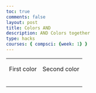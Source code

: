 ```yaml
---
toc: true
comments: false
layout: post
title: Colors AND
description: AND Colors together
type: hacks
courses: { compsci: {week: 1} }
---
```


<html lang="en">
<head>
  <link rel="stylesheet" href="css.css">
</head>
<body>

<style>
  .button {
    width: 10%;
    padding: 10px;
    box-sizing: border-box;
  }
</style>

<table>
  <tr>
    <td>
    <p>First color</p>
    </td>
    <td>
    <p>Second color</p>
    </td>
  </tr>
  
  <tr>
    <td>
      <!-- Creating buttons for the first cell -->
      <script>
        function buttonClicked(buttonNumber) {
          var button = document.getElementById("button" + buttonNumber);
          if (button.innerHTML === "0") {
            button.innerHTML = "1";
          } else {
            button.innerHTML = "0";
          }
        }
        for (var i = 1; i <= 8; i++) {
          var buttonNumber = i;
          document.write('<button id="button' + buttonNumber + '" class="button" onclick="buttonClicked(' + buttonNumber + ')">0</button>');
        }
      </script>
    </td> 
    <td>
      <!-- Creating buttons for the second cell -->
      <script>
        for (var i = 9; i <= 16; i++) {
          var buttonNumber = i;
          document.write('<button id="button' + buttonNumber + '" class="button" onclick="buttonClicked(' + buttonNumber + ')">0</button>');
        }
      </script>
    </td>
  </tr>

  <tr>
    <td>
      <!-- Creating buttons for the third cell -->
      <script>
        for (var i = 17; i <= 24; i++) {
          var buttonNumber = i;
          document.write('<button id="button' + buttonNumber + '" class="button" onclick="buttonClicked(' + buttonNumber + ')">0</button>');
        }
      </script>
    </td>
    <td>
      <!-- Creating buttons for the fourth cell -->
      <script>
        for (var i = 25; i <= 32; i++) {
          var buttonNumber = i;
          document.write('<button id="button' + buttonNumber + '" class="button" onclick="buttonClicked(' + buttonNumber + ')">0</button>');
        }
      </script>
    </td>
  </tr>

  <tr>
    <td>
      <!-- Creating buttons for the fifth cell -->
      <script>
        for (var i = 33; i <= 40; i++) {
          var buttonNumber = i;
          document.write('<button id="button' + buttonNumber + '" class="button" onclick="buttonClicked(' + buttonNumber + ')">0</button>');
        }
      </script>
    </td>
    <td>
      <!-- Creating buttons for the sixth cell -->
      <script>
        for (var i = 41; i <= 48; i++) {
          var buttonNumber = i;
          document.write('<button id="button' + buttonNumber + '" class="button" onclick="buttonClicked(' + buttonNumber + ')">0</button>');
        }
      </script>
    </td>
  </tr>
</table>
<script>
  function displayBinaryCombination(resultDiv) {
    var buttons = document.querySelectorAll("#" + resultDiv + " button");
    var binaryCombination = "";
    buttons.forEach(function(button) {
      binaryCombination += button.innerHTML;
    });
    document.getElementById(resultDiv).innerHTML = "Binary Combination: " + binaryCombination;
  }
</script>
</body>
</html>
